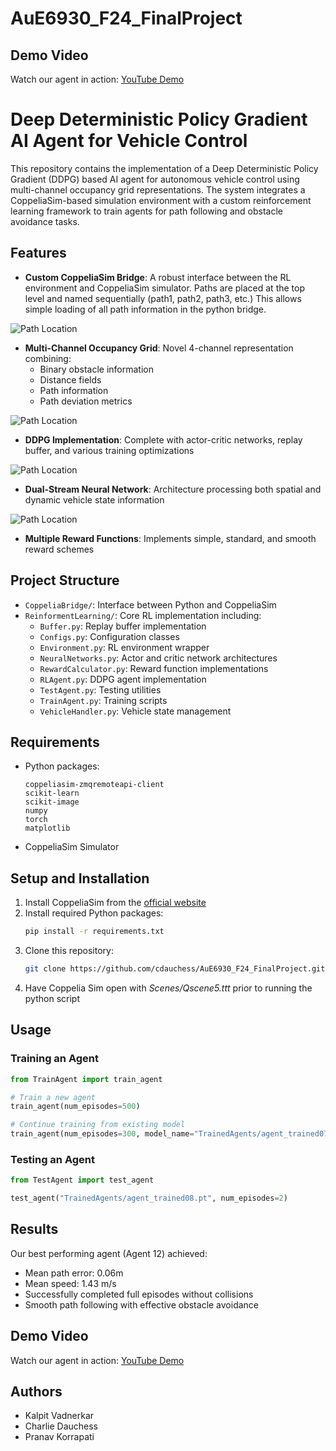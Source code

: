 # AuE6930_F24_FinalProject
## Demo Video

Watch our agent in action: [YouTube Demo](https://youtu.be/ib-J4YWBM8U)

# Deep Deterministic Policy Gradient AI Agent for Vehicle Control

This repository contains the implementation of a Deep Deterministic Policy Gradient (DDPG) based AI agent for autonomous vehicle control using multi-channel occupancy grid representations. The system integrates a CoppeliaSim-based simulation environment with a custom reinforcement learning framework to train agents for path following and obstacle avoidance tasks.

## Features

- **Custom CoppeliaSim Bridge**: A robust interface between the RL environment and CoppeliaSim simulator. Paths are placed at the top level and named sequentially (path1, path2, path3, etc.) This allows simple loading of all path information in the python bridge.

![Path Location](./Images/PathInformation.png)

- **Multi-Channel Occupancy Grid**: Novel 4-channel representation combining:
  - Binary obstacle information
  - Distance fields
  - Path information
  - Path deviation metrics

![Path Location](./Images/Occupancy_Grid.png)

- **DDPG Implementation**: Complete with actor-critic networks, replay buffer, and various training optimizations

![Path Location](./Images/DDPG.png)

- **Dual-Stream Neural Network**: Architecture processing both spatial and dynamic vehicle state information

![Path Location](./Images/Actor-Critic.png)

- **Multiple Reward Functions**: Implements simple, standard, and smooth reward schemes



## Project Structure

- `CoppeliaBridge/`: Interface between Python and CoppeliaSim
- `ReinformentLearning/`: Core RL implementation including:
  - `Buffer.py`: Replay buffer implementation
  - `Configs.py`: Configuration classes
  - `Environment.py`: RL environment wrapper
  - `NeuralNetworks.py`: Actor and critic network architectures
  - `RewardCalculator.py`: Reward function implementations
  - `RLAgent.py`: DDPG agent implementation
  - `TestAgent.py`: Testing utilities
  - `TrainAgent.py`: Training scripts
  - `VehicleHandler.py`: Vehicle state management

## Requirements

- Python packages:
  ```
  coppeliasim-zmqremoteapi-client
  scikit-learn
  scikit-image
  numpy
  torch
  matplotlib
  ```
- CoppeliaSim Simulator

## Setup and Installation

1. Install CoppeliaSim from the [official website](https://www.coppeliarobotics.com/)
2. Install required Python packages:
   ```bash
   pip install -r requirements.txt
   ```
3. Clone this repository:
   ```bash
   git clone https://github.com/cdauchess/AuE6930_F24_FinalProject.git
   ```
4. Have Coppelia Sim open with *Scenes/Qscene5.ttt* prior to running the python script
## Usage

### Training an Agent

```python
from TrainAgent import train_agent

# Train a new agent
train_agent(num_episodes=500)

# Continue training from existing model
train_agent(num_episodes=300, model_name="TrainedAgents/agent_trained07.pt")
```

### Testing an Agent

```python
from TestAgent import test_agent

test_agent("TrainedAgents/agent_trained08.pt", num_episodes=2)
```

## Results

Our best performing agent (Agent 12) achieved:
- Mean path error: 0.06m
- Mean speed: 1.43 m/s
- Successfully completed full episodes without collisions
- Smooth path following with effective obstacle avoidance

## Demo Video

Watch our agent in action: [YouTube Demo](https://youtu.be/ib-J4YWBM8U)

## Authors

- Kalpit Vadnerkar
- Charlie Dauchess
- Pranav Korrapati

